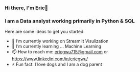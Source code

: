 ### Hi there, I'm Eric👋
### I am a Data analyst working primarily in Python & SQL 

Here are some ideas to get you started:

- 🔭 I’m currently working on Streamlit Visulization 
- 🌱 I’m currently learning ... Machine Learning 
- 📫 How to reach me: ericgwu715@gmail.com or https://www.linkedin.com/in/ericgwu/
- ⚡ Fun fact: I love dogs and I am a dog parent 
